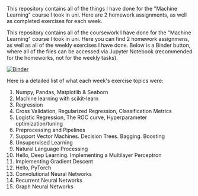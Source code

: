This repository contains all of the things I have done for the "Machine Learning" course I took in uni.
Here are 2 homework assignments, as well as completed exercises for each week.

This repository contains all of the coursework I have done for the "Machine Learning" course I took in uni. Here you can find 2 homework assignmens, as well as all of the weekly exercises I have done. Below is a Binder button, where all of the files can be accessed via Jupyter Notebook (recommended for the homeworks, not for the weekly tasks).

[![Binder](https://mybinder.org/badge_logo.svg)](https://mybinder.org/v2/gh/GecataGoranov/FMI_ML_course/HEAD)

Here is a detailed list of what each week's exercise topics were:
1. Numpy, Pandas, Matplotlib \& Seaborn
2. Machine learning with scikit-learn
3. Regression
4. Cross Validation, Regularized Regression, Classification Metrics
5. Logistic Regression, The ROC curve, Hyperparameter optimization/tuning
6. Preprocessing and Pipelines
7. Support Vector Machines. Decision Trees. Bagging. Boosting
8. Unsupervised Learning
9. Natural Language Processing
10. Hello, Deep Learning. Implementing a Multilayer Perceptron
11. Implementing Gradient Descent
12. Hello, PyTorch
13. Convolutional Neural Networks
14. Recurrent Neural Networks
15. Graph Neural Networks
